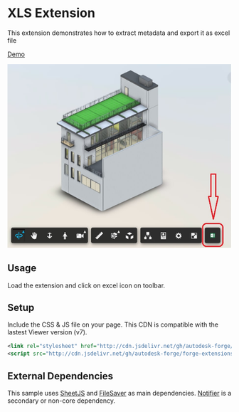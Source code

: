 # XLS Extension

This extension demonstrates how to extract metadata and export it as excel file

[Demo](https://forge-extensions.autodesk.io/?extension=XLSExtension)

![thumbnail](extension.jpg)

## Usage

Load the extension and click on excel icon on toolbar. 

## Setup

Include the CSS & JS file on your page. This CDN is compatible with the lastest Viewer version (v7).

```xml
<link rel="stylesheet" href="http://cdn.jsdelivr.net/gh/autodesk-forge/forge-extensions/public/extensions/DrawToolExtension/contents/main.css">
<script src="http://cdn.jsdelivr.net/gh/autodesk-forge/forge-extensions/public/extensions/DrawToolExtension/contents/main.js"></script>
```

## External Dependencies

This sample uses [SheetJS](https://github.com/SheetJS/js-xlsx) and [FileSaver](https://github.com/eligrey/FileSaver.js) as main dependencies. [Notifier](https://notifyjs.jpillora.com/) is a secondary or non-core dependency.


